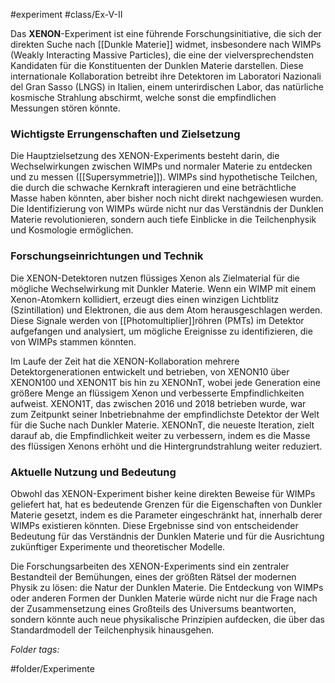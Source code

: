#experiment #class/Ex-V-II 

Das **XENON**-Experiment ist eine führende Forschungsinitiative, die sich der direkten Suche nach [[Dunkle Materie]] widmet, insbesondere nach WIMPs (Weakly Interacting Massive Particles), die eine der vielversprechendsten Kandidaten für die Konstituenten der Dunklen Materie darstellen. Diese internationale Kollaboration betreibt ihre Detektoren im Laboratori Nazionali del Gran Sasso (LNGS) in Italien, einem unterirdischen Labor, das natürliche kosmische Strahlung abschirmt, welche sonst die empfindlichen Messungen stören könnte.

### Wichtigste Errungenschaften und Zielsetzung

Die Hauptzielsetzung des XENON-Experiments besteht darin, die Wechselwirkungen zwischen WIMPs und normaler Materie zu entdecken und zu messen ([[Supersymmetrie]]). WIMPs sind hypothetische Teilchen, die durch die schwache Kernkraft interagieren und eine beträchtliche Masse haben könnten, aber bisher noch nicht direkt nachgewiesen wurden. Die Identifizierung von WIMPs würde nicht nur das Verständnis der Dunklen Materie revolutionieren, sondern auch tiefe Einblicke in die Teilchenphysik und Kosmologie ermöglichen.

### Forschungseinrichtungen und Technik

Die XENON-Detektoren nutzen flüssiges Xenon als Zielmaterial für die mögliche Wechselwirkung mit Dunkler Materie. Wenn ein WIMP mit einem Xenon-Atomkern kollidiert, erzeugt dies einen winzigen Lichtblitz (Szintillation) und Elektronen, die aus dem Atom herausgeschlagen werden. Diese Signale werden von [[Photomultiplier]]röhren (PMTs)  im Detektor aufgefangen und analysiert, um mögliche Ereignisse zu identifizieren, die von WIMPs stammen könnten.

Im Laufe der Zeit hat die XENON-Kollaboration mehrere Detektorgenerationen entwickelt und betrieben, von XENON10 über XENON100 und XENON1T bis hin zu XENONnT, wobei jede Generation eine größere Menge an flüssigem Xenon und verbesserte Empfindlichkeiten aufweist. XENON1T, das zwischen 2016 und 2018 betrieben wurde, war zum Zeitpunkt seiner Inbetriebnahme der empfindlichste Detektor der Welt für die Suche nach Dunkler Materie. XENONnT, die neueste Iteration, zielt darauf ab, die Empfindlichkeit weiter zu verbessern, indem es die Masse des flüssigen Xenons erhöht und die Hintergrundstrahlung weiter reduziert.

### Aktuelle Nutzung und Bedeutung

Obwohl das XENON-Experiment bisher keine direkten Beweise für WIMPs geliefert hat, hat es bedeutende Grenzen für die Eigenschaften von Dunkler Materie gesetzt, indem es die Parameter eingeschränkt hat, innerhalb derer WIMPs existieren könnten. Diese Ergebnisse sind von entscheidender Bedeutung für das Verständnis der Dunklen Materie und für die Ausrichtung zukünftiger Experimente und theoretischer Modelle.

Die Forschungsarbeiten des XENON-Experiments sind ein zentraler Bestandteil der Bemühungen, eines der größten Rätsel der modernen Physik zu lösen: die Natur der Dunklen Materie. Die Entdeckung von WIMPs oder anderen Formen der Dunklen Materie würde nicht nur die Frage nach der Zusammensetzung eines Großteils des Universums beantworten, sondern könnte auch neue physikalische Prinzipien aufdecken, die über das Standardmodell der Teilchenphysik hinausgehen.


 *Folder tags:*

#folder/Experimente